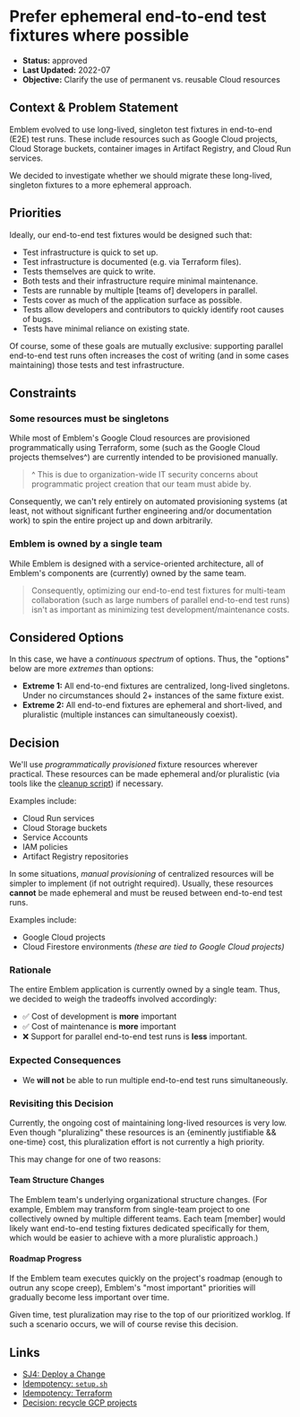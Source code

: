 # Prefer ephemeral end-to-end test fixtures where possible

* **Status:** approved
* **Last Updated:** 2022-07
* **Objective:** Clarify the use of permanent vs. reusable Cloud resources

## Context & Problem Statement

Emblem evolved to use long-lived, singleton test fixtures in end-to-end (E2E) test runs. These include resources such as Google Cloud projects, Cloud Storage buckets, container images in Artifact Registry, and Cloud Run services.

We decided to investigate whether we should migrate these long-lived, singleton fixtures to a more ephemeral approach.

## Priorities

Ideally, our end-to-end test fixtures would be designed such that:

* Test infrastructure is quick to set up.
* Test infrastructure is documented (e.g. via Terraform files).
* Tests themselves are quick to write.
* Both tests and their infrastructure require minimal maintenance.
* Tests are runnable by multiple [teams of] developers in parallel.
* Tests cover as much of the application surface as possible.
* Tests allow developers and contributors to quickly identify root causes of bugs.
* Tests have minimal reliance on existing state.

Of course, some of these goals are mutually exclusive: supporting parallel end-to-end test runs often increases the cost of writing (and in some cases maintaining) those tests and test infrastructure.

## Constraints

### Some resources **must** be singletons
While most of Emblem's Google Cloud resources are provisioned programmatically using Terraform, some (such as the Google Cloud projects themselves^) are currently intended to be provisioned manually.

> ^ This is due to organization-wide IT security concerns about programmatic project creation that our team must abide by.

Consequently, we can't rely entirely on automated provisioning systems (at least, not without significant further engineering and/or documentation work) to spin the entire project up and down arbitrarily.

### Emblem is owned by a single team
While Emblem is designed with a service-oriented architecture, all of Emblem's components are (currently) owned by the same team.

> Consequently, optimizing our end-to-end test fixtures for multi-team collaboration (such as large numbers of parallel end-to-end test runs) isn't as important as minimizing test development/maintenance costs.

## Considered Options

In this case, we have a _continuous spectrum_ of options. Thus, the "options" below are more _extremes_ than options:

* **Extreme 1:** All end-to-end fixtures are centralized, long-lived singletons. Under no circumstances should 2+ instances of the same fixture exist.
* **Extreme 2:** All end-to-end fixtures are ephemeral and short-lived, and pluralistic (multiple instances can simultaneously coexist). 

## Decision

We'll use _programmatically provisioned_ fixture resources wherever practical. These resources can be made ephemeral and/or pluralistic (via tools like the [cleanup script](installation-testing/terraform/cleanup.sh)) if necessary.

Examples include:

- Cloud Run services
- Cloud Storage buckets
- Service Accounts
- IAM policies
- Artifact Registry repositories

In some situations, _manual provisioning_ of centralized resources will be simpler to implement (if not outright required). Usually, these resources **cannot** be made ephemeral and must be reused between end-to-end test runs.

Examples include:

- Google Cloud projects
- Cloud Firestore environments _(these are tied to Google Cloud projects)_

### Rationale

The entire Emblem application is currently owned by a single team. Thus, we decided to weigh the tradeoffs involved accordingly:

- ✅ Cost of development is **more** important
- ✅ Cost of maintenance is **more** important
- :x: Support for parallel end-to-end test runs is **less** important.

### Expected Consequences

* We **will not** be able to run multiple end-to-end test runs simultaneously.

### Revisiting this Decision

Currently, the ongoing cost of maintaining long-lived resources is very low. Even though "pluralizing" these resources is an {eminently justifiable && one-time} cost, this pluralization effort is not currently a high priority.

This may change for one of two reasons:

#### Team Structure Changes
The Emblem team's underlying organizational structure changes. (For example, Emblem may transform from single-team project to one collectively owned by multiple different teams. Each team [member] would likely want end-to-end testing fixtures dedicated specifically for them, which would be easier to achieve with a more pluralistic approach.)

#### Roadmap Progress
If the Emblem team executes quickly on the project's roadmap (enough to outrun any scope creep), Emblem's "most important" priorities will gradually become less important over time.

Given time, test pluralization may rise to the top of our prioritized worklog. If such a scenario occurs, we will of course revise this decision.

## Links

* [SJ4: Deploy a Change](https://github.com/GoogleCloudPlatform/emblem/issues/26)
* [Idempotency: `setup.sh`](https://github.com/GoogleCloudPlatform/emblem/issues/397)
* [Idempotency: Terraform](https://github.com/GoogleCloudPlatform/emblem/issues/224)
* [Decision: recycle GCP projects](/docs/decisions/2022-06-cd-pipeline-project-reuse.md)
